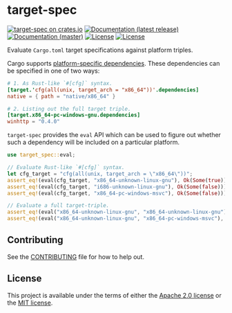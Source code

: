 # target-spec

[![target-spec on crates.io](https://img.shields.io/crates/v/target-spec)](https://crates.io/crates/target-spec) [![Documentation (latest release)](https://docs.rs/target-spec/badge.svg)](https://docs.rs/target-spec/) [![Documentation (master)](https://img.shields.io/badge/docs-master-brightgreen)](https://facebookincubator.github.io/cargo-guppy/target_spec/) [![License](https://img.shields.io/badge/license-Apache-green.svg)](../LICENSE-APACHE) [![License](https://img.shields.io/badge/license-MIT-green.svg)](../LICENSE-MIT)

Evaluate `Cargo.toml` target specifications against platform triples.

Cargo supports
[platform-specific dependencies](https://doc.rust-lang.org/cargo/reference/specifying-dependencies.html#platform-specific-dependencies).
These dependencies can be specified in one of two ways:

```toml
# 1. As Rust-like `#[cfg]` syntax.
[target.'cfg(all(unix, target_arch = "x86_64"))'.dependencies]
native = { path = "native/x86_64" }

# 2. Listing out the full target triple.
[target.x86_64-pc-windows-gnu.dependencies]
winhttp = "0.4.0"
```

`target-spec` provides the `eval` API which can be used to figure out whether such a
dependency will be included on a particular platform.

```rust
use target_spec::eval;

// Evaluate Rust-like `#[cfg]` syntax.
let cfg_target = "cfg(all(unix, target_arch = \"x86_64\"))";
assert_eq!(eval(cfg_target, "x86_64-unknown-linux-gnu"), Ok(Some(true)));
assert_eq!(eval(cfg_target, "i686-unknown-linux-gnu"), Ok(Some(false)));
assert_eq!(eval(cfg_target, "x86_64-pc-windows-msvc"), Ok(Some(false)));

// Evaluate a full target-triple.
assert_eq!(eval("x86_64-unknown-linux-gnu", "x86_64-unknown-linux-gnu"), Ok(Some(true)));
assert_eq!(eval("x86_64-unknown-linux-gnu", "x86_64-pc-windows-msvc"), Ok(Some(false)));
```

## Contributing

See the [CONTRIBUTING](../CONTRIBUTING.md) file for how to help out.

## License

This project is available under the terms of either the [Apache 2.0 license](../LICENSE-APACHE) or the [MIT
license](../LICENSE-MIT).

<!--
README.md is generated from README.tpl by cargo readme. To regenerate:

cargo install cargo-readme
cargo readme > README.md
-->
